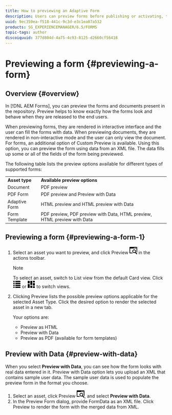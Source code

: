 ```yaml
---
title: How to previewing an Adaptive Form
description: Users can preview forms before publishing or activating, to ensure it meets the expectations. Preview options may vary across the supported form types.
uuid: 9ec359ea-f518-441c-9c3d-e3c1ea07a532
products: SG_EXPERIENCEMANAGER/6.5/FORMS
topic-tags: author
discoiquuid: 377d804d-4a75-4c93-8125-d2660cf56418
---
```


# Previewing a form {#previewing-a-form}

## Overview {#overview}

In [!DNL AEM Forms], you can preview the forms and documents present in the repository. Preview helps to know exactly how the forms look and behave when they are released to the end users.

When previewing forms, they are rendered in interactive interface and the user can fill the forms with data. When previewing documents, they are rendered in non-interactive mode and the user can only view the document. For forms, an additional option of Custom Preview is available. Using this option, you can preview the form using data from an XML file. The data fills up some or all of the fields of the form being previewed.

The following table lists the preview options available for different types of supported forms:

<table>
 <tbody>
  <tr>
   <td><strong>Asset type</strong><br /> </td>
   <td><strong>Available preview options</strong><br /> </td>
  </tr>
  <tr>
   <td>Document</td>
   <td>PDF preview</td>
  </tr>
  <tr>
   <td>PDF Form</td>
   <td>PDF preview and Preview with Data<br /> </td>
  </tr>
  <tr>
   <td>Adaptive Form</td>
   <td>HTML preview and HTML preview with Data</td>
  </tr>
  <tr>
   <td>Form Template</td>
   <td>PDF preview, PDF preview with Data, HTML preview, HTML preview with Data<br /> </td>
  </tr>
 </tbody>
</table>

## Previewing a form {#previewing-a-form-1}

1. Select an asset you want to preview, and click Preview ![aem6forms_preview](assets/aem6forms_preview.png) in the actions toolbar.

   >[!NOTE]
   >
   >To select an asset, switch to List view from the default Card view. Click ![aem6forms_viewlist](assets/aem6forms_viewlist.png) or ![aem6forms_viewcard](assets/aem6forms_viewcard.png) to switch views.

1. Clicking Preview lists the possible preview options applicable for the selected Asset Type. Click the desired option to render the selected asset in a new tab.

   Your options are:

    * Preview as HTML
    * Preview with Data
    * Preview as PDF (available for form templates)

## Preview with Data {#preview-with-data}

When you select **Preview with Data**, you can see how the form looks with real data entered in it. Preview with Data option lets you upload an XML that contains sample user data. The sample user data is used to populate the preview form in the format you choose.

1. Select an asset, click Preview ![aem6forms_preview](assets/aem6forms_preview.png), and select **Preview with Data**.
1. In the Preview Form dialog, provide FormData as an XML file. Click Preview to render the form with the merged data from XML.

